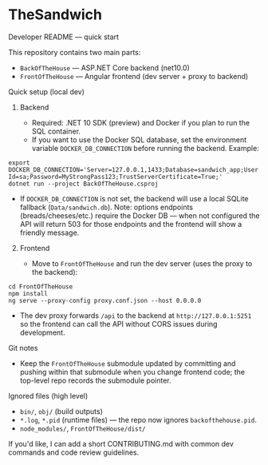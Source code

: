 # TheSandwich

Developer README — quick start

This repository contains two main parts:

- `BackOfTheHouse` — ASP.NET Core backend (net10.0)
- `FrontOfTheHouse` — Angular frontend (dev server + proxy to backend)

Quick setup (local dev)

1. Backend

   - Required: .NET 10 SDK (preview) and Docker if you plan to run the SQL container.
   - If you want to use the Docker SQL database, set the environment variable `DOCKER_DB_CONNECTION` before running the backend. Example:

```
export DOCKER_DB_CONNECTION='Server=127.0.0.1,1433;Database=sandwich_app;User Id=sa;Password=MyStrongPass123;TrustServerCertificate=True;'
dotnet run --project BackOfTheHouse.csproj
```

   - If `DOCKER_DB_CONNECTION` is not set, the backend will use a local SQLite fallback (`Data/sandwich.db`). Note: options endpoints (breads/cheeses/etc.) require the Docker DB — when not configured the API will return 503 for those endpoints and the frontend will show a friendly message.

2. Frontend

   - Move to `FrontOfTheHouse` and run the dev server (uses the proxy to the backend):

```
cd FrontOfTheHouse
npm install
ng serve --proxy-config proxy.conf.json --host 0.0.0.0
```

   - The dev proxy forwards `/api` to the backend at `http://127.0.0.1:5251` so the frontend can call the API without CORS issues during development.


Git notes

- Keep the `FrontOfTheHouse` submodule updated by committing and pushing within that submodule when you change frontend code; the top-level repo records the submodule pointer.

Ignored files (high level)

- `bin/`, `obj/` (build outputs)
- `*.log`, `*.pid` (runtime files) — the repo now ignores `backofthehouse.pid`.
- `node_modules/`, `FrontOfTheHouse/dist/`

If you'd like, I can add a short CONTRIBUTING.md with common dev commands and code review guidelines.

